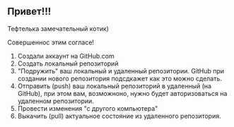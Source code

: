 ## Привет!!!

Тефтелька замечательный котик)

Совершеннос этим согласе!

1. Создали аккаунт на GitHub.com
2. Создать локальный репозиторий
3. "Подружить" ваш локальный и удаленный репозитории. GitHub при создании нового репозитория подсдкажет как это можно сделать.
4. Отправить (push) ваш локальный репозиторий в удаленный (на GitHub), при этом вам, возможноно, нужно будет авторизоваться на удаленном репозитории.
5. Провести изменения "с другого компьютера"
6. Выкачить (pull) актуальное состояние из удаленного репозитория.